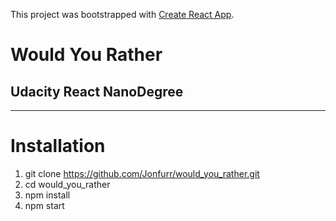This project was bootstrapped with [Create React App](https://github.com/facebookincubator/create-react-app).

# Would You Rather
## Udacity React NanoDegree
---
# Installation
1. git clone https://github.com/Jonfurr/would_you_rather.git
2. cd would_you_rather
3. npm install
4. npm start